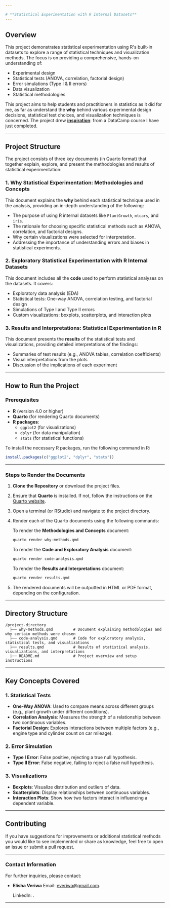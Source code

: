 ```yaml
---

# **Statistical Experimentation with R Internal Datasets**
---
```

## **Overview**

This project demonstrates statistical experimentation using R's built-in datasets to explore a range of statistical techniques and visualization methods. The focus is on providing a comprehensive, hands-on understanding of:
- Experimental design
- Statistical tests (ANOVA, correlation, factorial design)
- Error simulations (Type I & II errors)
- Data visualization
- Statistical methodologies

This project aims to help students and practitioners in statistics as it did for me, as far as understand the **why** behind various experimental design decisions, statistical test choices, and visualization techniques is concerned. The project drew [**inspiration**](): from a DataCamp course I have just completed.

---

## **Project Structure**

The project consists of three key documents (in Quarto format) that together explain, explore, and present the methodologies and results of statistical experimentation:

### 1. **Why Statistical Experimentation: Methodologies and Concepts**

This document explains the **why** behind each statistical technique used in the analysis, providing an in-depth understanding of the following:
- The purpose of using R internal datasets like `PlantGrowth`, `mtcars`, and `iris`.
- The rationale for choosing specific statistical methods such as ANOVA, correlation, and factorial designs.
- Why certain visualizations were selected for interpretation.
- Addressing the importance of understanding errors and biases in statistical experiments.

### 2. **Exploratory Statistical Experimentation with R Internal Datasets**

This document includes all the **code** used to perform statistical analyses on the datasets. It covers:
- Exploratory data analysis (EDA)
- Statistical tests: One-way ANOVA, correlation testing, and factorial design
- Simulations of Type I and Type II errors
- Custom visualizations: boxplots, scatterplots, and interaction plots

### 3. **Results and Interpretations: Statistical Experimentation in R**

This document presents the **results** of the statistical tests and visualizations, providing detailed interpretations of the findings:
- Summaries of test results (e.g., ANOVA tables, correlation coefficients)
- Visual interpretations from the plots
- Discussion of the implications of each experiment

---

## **How to Run the Project**

### **Prerequisites**

- **R** (version 4.0 or higher)
- **Quarto** (for rendering Quarto documents)
- **R packages**:
  - `ggplot2` (for visualizations)
  - `dplyr` (for data manipulation)
  - `stats` (for statistical functions)
  
To install the necessary R packages, run the following command in R:
```r
install.packages(c("ggplot2", "dplyr", "stats"))
```

---

### **Steps to Render the Documents**

1. **Clone the Repository** or download the project files.
2. Ensure that **Quarto** is installed. If not, follow the instructions on the [Quarto website](https://quarto.org/docs/get-started/).
3. Open a terminal (or RStudio) and navigate to the project directory.
4. Render each of the Quarto documents using the following commands:

   To render the **Methodologies and Concepts** document:
   ```bash
   quarto render why-methods.qmd
   ```

   To render the **Code and Exploratory Analysis** document:
   ```bash
   quarto render code-analysis.qmd
   ```

   To render the **Results and Interpretations** document:
   ```bash
   quarto render results.qmd
   ```

5. The rendered documents will be outputted in HTML or PDF format, depending on the configuration.

---

## **Directory Structure**

```
/project-directory
  ├── why-methods.qmd         # Document explaining methodologies and why certain methods were chosen
  ├── code-analysis.qmd       # Code for exploratory analysis, statistical tests, and visualizations
  ├── results.qmd             # Results of statistical analysis, visualizations, and interpretations
  ├── README.md               # Project overview and setup instructions
```

---

## **Key Concepts Covered**

### 1. **Statistical Tests**
- **One-Way ANOVA**: Used to compare means across different groups (e.g., plant growth under different conditions).
- **Correlation Analysis**: Measures the strength of a relationship between two continuous variables.
- **Factorial Design**: Explores interactions between multiple factors (e.g., engine type and cylinder count on car mileage).

### 2. **Error Simulation**
- **Type I Error**: False positive, rejecting a true null hypothesis.
- **Type II Error**: False negative, failing to reject a false null hypothesis.
  
### 3. **Visualizations**
- **Boxplots**: Visualize distribution and outliers of data.
- **Scatterplots**: Display relationships between continuous variables.
- **Interaction Plots**: Show how two factors interact in influencing a dependent variable.

---

## **Contributing**

If you have suggestions for improvements or additional statistical methods you would like to see implemented or share as knowledge, feel free to open an issue or submit a pull request.

---

### **Contact Information**

For further inquiries, please contact:
- **Elisha Veriwa**
  Email: [everiwa@gmail.com]().
  
  LinkedIn: []().

---
